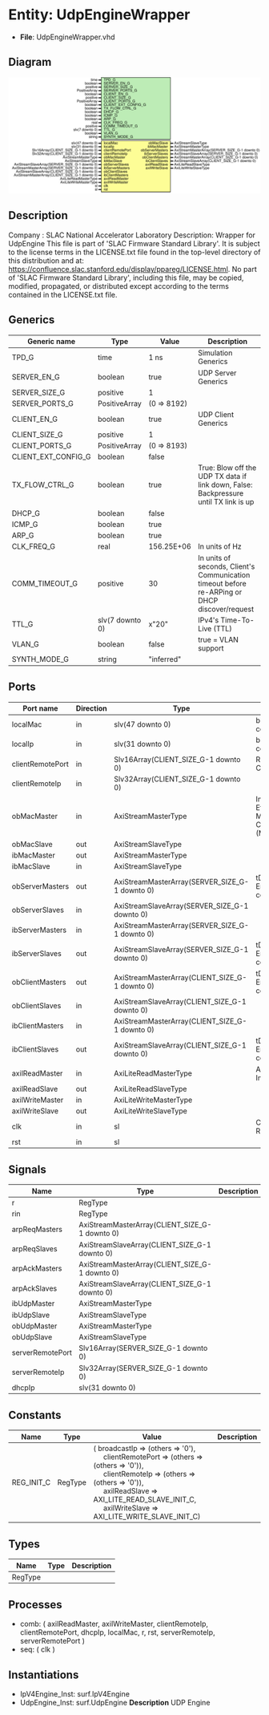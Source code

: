 # Entity: UdpEngineWrapper

- **File**: UdpEngineWrapper.vhd
## Diagram

![Diagram](UdpEngineWrapper.svg "Diagram")
## Description

Company    : SLAC National Accelerator Laboratory
Description: Wrapper for UdpEngine
This file is part of 'SLAC Firmware Standard Library'.
It is subject to the license terms in the LICENSE.txt file found in the
top-level directory of this distribution and at:
   https://confluence.slac.stanford.edu/display/ppareg/LICENSE.html.
No part of 'SLAC Firmware Standard Library', including this file,
may be copied, modified, propagated, or distributed except according to
the terms contained in the LICENSE.txt file.
## Generics

| Generic name        | Type            | Value       | Description                                                                                   |
| ------------------- | --------------- | ----------- | --------------------------------------------------------------------------------------------- |
| TPD_G               | time            | 1 ns        | Simulation Generics                                                                           |
| SERVER_EN_G         | boolean         | true        | UDP Server Generics                                                                           |
| SERVER_SIZE_G       | positive        | 1           |                                                                                               |
| SERVER_PORTS_G      | PositiveArray   | (0 => 8192) |                                                                                               |
| CLIENT_EN_G         | boolean         | true        | UDP Client Generics                                                                           |
| CLIENT_SIZE_G       | positive        | 1           |                                                                                               |
| CLIENT_PORTS_G      | PositiveArray   | (0 => 8193) |                                                                                               |
| CLIENT_EXT_CONFIG_G | boolean         | false       |                                                                                               |
| TX_FLOW_CTRL_G      | boolean         | true        | True: Blow off the UDP TX data if link down, False: Backpressure until TX link is up          |
| DHCP_G              | boolean         | false       |                                                                                               |
| ICMP_G              | boolean         | true        |                                                                                               |
| ARP_G               | boolean         | true        |                                                                                               |
| CLK_FREQ_G          | real            | 156.25E+06  | In units of Hz                                                                                |
| COMM_TIMEOUT_G      | positive        | 30          | In units of seconds, Client's Communication timeout before re-ARPing or DHCP discover/request |
| TTL_G               | slv(7 downto 0) | x"20"       | IPv4's Time-To-Live (TTL)                                                                     |
| VLAN_G              | boolean         | false       | true = VLAN support                                                                           |
| SYNTH_MODE_G        | string          | "inferred"  |                                                                                               |
## Ports

| Port name        | Direction | Type                                           | Description                                         |
| ---------------- | --------- | ---------------------------------------------- | --------------------------------------------------- |
| localMac         | in        | slv(47 downto 0)                               |  big-Endian configuration                           |
| localIp          | in        | slv(31 downto 0)                               |  big-Endian configuration                           |
| clientRemotePort | in        | Slv16Array(CLIENT_SIZE_G-1 downto 0)           | Remote Configurations                               |
| clientRemoteIp   | in        | Slv32Array(CLIENT_SIZE_G-1 downto 0)           |                                                     |
| obMacMaster      | in        | AxiStreamMasterType                            | Interface to Ethernet Media Access Controller (MAC) |
| obMacSlave       | out       | AxiStreamSlaveType                             |                                                     |
| ibMacMaster      | out       | AxiStreamMasterType                            |                                                     |
| ibMacSlave       | in        | AxiStreamSlaveType                             |                                                     |
| obServerMasters  | out       | AxiStreamMasterArray(SERVER_SIZE_G-1 downto 0) |  tData is big-Endian configuration                  |
| obServerSlaves   | in        | AxiStreamSlaveArray(SERVER_SIZE_G-1 downto 0)  |                                                     |
| ibServerMasters  | in        | AxiStreamMasterArray(SERVER_SIZE_G-1 downto 0) |                                                     |
| ibServerSlaves   | out       | AxiStreamSlaveArray(SERVER_SIZE_G-1 downto 0)  |  tData is big-Endian configuration                  |
| obClientMasters  | out       | AxiStreamMasterArray(CLIENT_SIZE_G-1 downto 0) |  tData is big-Endian configuration                  |
| obClientSlaves   | in        | AxiStreamSlaveArray(CLIENT_SIZE_G-1 downto 0)  |                                                     |
| ibClientMasters  | in        | AxiStreamMasterArray(CLIENT_SIZE_G-1 downto 0) |                                                     |
| ibClientSlaves   | out       | AxiStreamSlaveArray(CLIENT_SIZE_G-1 downto 0)  |  tData is big-Endian configuration                  |
| axilReadMaster   | in        | AxiLiteReadMasterType                          | AXI-Lite Interface                                  |
| axilReadSlave    | out       | AxiLiteReadSlaveType                           |                                                     |
| axilWriteMaster  | in        | AxiLiteWriteMasterType                         |                                                     |
| axilWriteSlave   | out       | AxiLiteWriteSlaveType                          |                                                     |
| clk              | in        | sl                                             | Clock and Reset                                     |
| rst              | in        | sl                                             |                                                     |
## Signals

| Name             | Type                                           | Description |
| ---------------- | ---------------------------------------------- | ----------- |
| r                | RegType                                        |             |
| rin              | RegType                                        |             |
| arpReqMasters    | AxiStreamMasterArray(CLIENT_SIZE_G-1 downto 0) |             |
| arpReqSlaves     | AxiStreamSlaveArray(CLIENT_SIZE_G-1 downto 0)  |             |
| arpAckMasters    | AxiStreamMasterArray(CLIENT_SIZE_G-1 downto 0) |             |
| arpAckSlaves     | AxiStreamSlaveArray(CLIENT_SIZE_G-1 downto 0)  |             |
| ibUdpMaster      | AxiStreamMasterType                            |             |
| ibUdpSlave       | AxiStreamSlaveType                             |             |
| obUdpMaster      | AxiStreamMasterType                            |             |
| obUdpSlave       | AxiStreamSlaveType                             |             |
| serverRemotePort | Slv16Array(SERVER_SIZE_G-1 downto 0)           |             |
| serverRemoteIp   | Slv32Array(SERVER_SIZE_G-1 downto 0)           |             |
| dhcpIp           | slv(31 downto 0)                               |             |
## Constants

| Name       | Type    | Value                                                                                                                                                                                                                                                                                                                                                                                                                    | Description |
| ---------- | ------- | ------------------------------------------------------------------------------------------------------------------------------------------------------------------------------------------------------------------------------------------------------------------------------------------------------------------------------------------------------------------------------------------------------------------------ | ----------- |
| REG_INIT_C | RegType |  (       broadcastIp      => (others => '0'),<br><span style="padding-left:20px">       clientRemotePort => (others => (others => '0')),<br><span style="padding-left:20px">       clientRemoteIp   => (others => (others => '0')),<br><span style="padding-left:20px">       axilReadSlave    => AXI_LITE_READ_SLAVE_INIT_C,<br><span style="padding-left:20px">       axilWriteSlave   => AXI_LITE_WRITE_SLAVE_INIT_C) |             |
## Types

| Name    | Type | Description |
| ------- | ---- | ----------- |
| RegType |      |             |
## Processes
- comb: ( axilReadMaster, axilWriteMaster, clientRemoteIp,
                   clientRemotePort, dhcpIp, localMac, r, rst, serverRemoteIp,
                   serverRemotePort )
- seq: ( clk )
## Instantiations

- IpV4Engine_Inst: surf.IpV4Engine
- UdpEngine_Inst: surf.UdpEngine
**Description**
UDP Engine

